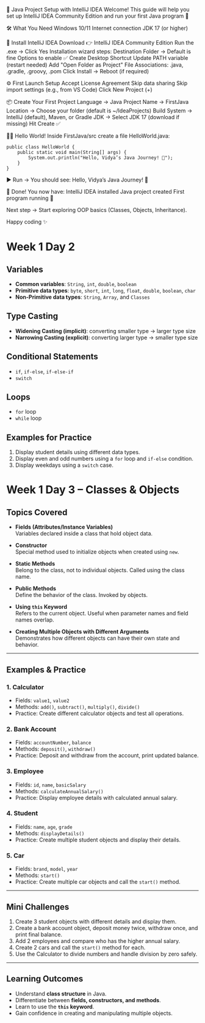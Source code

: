 🚀 Java Project Setup with IntelliJ IDEA
Welcome! This guide will help you set up IntelliJ IDEA Community Edition and run your first Java program 🎉

🛠️ What You Need
    Windows 10/11
    Internet connection
    JDK 17 (or higher)

🔽 Install IntelliJ IDEA
    Download 👉 IntelliJ IDEA Community Edition
    Run the .exe → Click Yes
    Installation wizard steps:
        Destination Folder → Default is fine
        Options to enable ✅
            Create Desktop Shortcut
            Update PATH variable (restart needed)
            Add "Open Folder as Project"
            File Associations: .java, .gradle, .groovy, .pom
    Click Install → Reboot (if required)

⚙️ First Launch Setup
    Accept License Agreement
    Skip data sharing
    Skip import settings (e.g., from VS Code)
    Click New Project (+)

📦 Create Your First Project
    Language → Java
    Project Name → FirstJava
    Location → Choose your folder (default is ~/IdeaProjects)
    Build System → IntelliJ (default), Maven, or Gradle
    JDK → Select JDK 17 (download if missing)
    Hit Create ✅

👨‍💻 Hello World!
    Inside FirstJava/src create a file HelloWorld.java:

    public class HelloWorld {
        public static void main(String[] args) {
            System.out.println("Hello, Vidya’s Java Journey! 🚀");
        }
    }


▶️ Run → You should see:
    Hello, Vidya’s Java Journey! 🚀

📌 Done!
    You now have:
        IntelliJ IDEA installed
        Java project created
        First program running 🎉

Next step → Start exploring OOP basics (Classes, Objects, Inheritance).

Happy coding ✨

# Week 1 Day 2

## Variables

* **Common variables**: `String`, `int`, `double`, `boolean`
* **Primitive data types**: `byte`, `short`, `int`, `long`, `float`, `double`, `boolean`, `char`
* **Non-Primitive data types**: `String`, `Array`, and `Classes`

## Type Casting

* **Widening Casting (implicit)**: converting smaller type → larger type size
* **Narrowing Casting (explicit)**: converting larger type → smaller type size

## Conditional Statements

* `if`, `if-else`, `if-else-if`
* `switch`

## Loops

* `for` loop
* `while` loop

## Examples for Practice

1. Display student details using different data types.
2. Display even and odd numbers using a `for` loop and `if-else` condition.
3. Display weekdays using a `switch` case.


# Week 1 Day 3 – Classes & Objects

## Topics Covered
- **Fields (Attributes/Instance Variables)**  
  Variables declared inside a class that hold object data.

- **Constructor**  
  Special method used to initialize objects when created using `new`.

- **Static Methods**  
  Belong to the class, not to individual objects. Called using the class name.

- **Public Methods**  
  Define the behavior of the class. Invoked by objects.

- **Using `this` Keyword**  
  Refers to the current object. Useful when parameter names and field names overlap.

- **Creating Multiple Objects with Different Arguments**  
  Demonstrates how different objects can have their own state and behavior.

---

## Examples & Practice

### 1. **Calculator**
- Fields: `value1`, `value2`
- Methods: `add()`, `subtract()`, `multiply()`, `divide()`
- Practice: Create different calculator objects and test all operations.

### 2. **Bank Account**
- Fields: `accountNumber`, `balance`
- Methods: `deposit()`, `withdraw()`
- Practice: Deposit and withdraw from the account, print updated balance.

### 3. **Employee**
- Fields: `id`, `name`, `basicSalary`
- Methods: `calculateAnnualSalary()`
- Practice: Display employee details with calculated annual salary.

### 4. **Student**
- Fields: `name`, `age`, `grade`
- Methods: `displayDetails()`
- Practice: Create multiple student objects and display their details.

### 5. **Car**
- Fields: `brand`, `model`, `year`
- Methods: `start()`
- Practice: Create multiple car objects and call the `start()` method.

---

## Mini Challenges
1. Create 3 student objects with different details and display them.
2. Create a bank account object, deposit money twice, withdraw once, and print final balance.
3. Add 2 employees and compare who has the higher annual salary.
4. Create 2 cars and call the `start()` method for each.
5. Use the Calculator to divide numbers and handle division by zero safely.

---

## Learning Outcomes
- Understand **class structure** in Java.
- Differentiate between **fields, constructors, and methods**.
- Learn to use the **`this` keyword**.
- Gain confidence in creating and manipulating multiple objects.  

